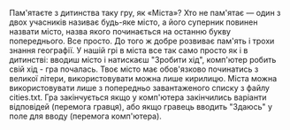 Пам'ятаєте з дитинства таку гру, як «Міста»? Хто не пам'ятає — один з двох учасників називає 
будь-яке місто, а його суперник повинен назвати місто, назва якого починається на останню 
букву попереднього. Все просто. До того ж добре розвиває пам'ять і трохи знання географії.
У нашій грі в міста все так само просто як і в дитинстві: вводиш місто і натискаєш "Зробити хід", 
комп'ютер робить свій хід - гра почалась. Твоє місто має обов'язково починатись з великої літери, 
використовувати можна лише кирилицю. Міста можна використовувати лише з попередньо завантаженого 
списку з файлу cities.txt. Гра закінчується якщо у комп'ютера закінчились варіанти відповідей 
(перемога гравця), або якщо гравець вводить "Здаюсь" у поле для вводу (перемога комп'ютера).